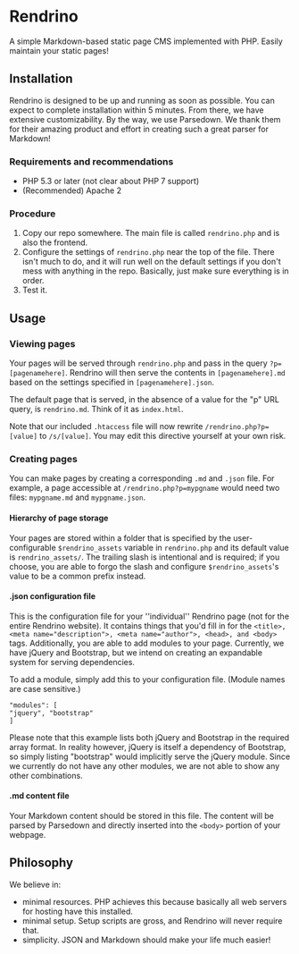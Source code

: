 # Rendrino
A simple Markdown-based static page CMS implemented with PHP. Easily maintain your static pages!

## Installation
Rendrino is designed to be up and running as soon as possible. You can expect to complete installation within 5 minutes. From there, we have extensive customizability.
By the way, we use Parsedown. We thank them for their amazing product and effort in creating such a great parser for Markdown!

### Requirements and recommendations
* PHP 5.3 or later (not clear about PHP 7 support)
* (Recommended) Apache 2

### Procedure
1. Copy our repo somewhere. The main file is called `rendrino.php` and is also the frontend.
2. Configure the settings of `rendrino.php` near the top of the file. There isn't much to do, and it will run well on the default settings if you don't mess with anything in the repo. Basically, just make sure everything is in order.
3. Test it.

## Usage

### Viewing pages
Your pages will be served through `rendrino.php` and pass in the query `?p=[pagenamehere]`. Rendrino will then serve the contents in `[pagenamehere].md` based on the settings specified in `[pagenamehere].json`.

The default page that is served, in the absence of a value for the "p" URL query, is `rendrino.md`. Think of it as `index.html`.

Note that our included `.htaccess` file will now rewrite `/rendrino.php?p=[value]` to `/s/[value]`. You may edit this directive yourself at your own risk.

### Creating pages
You can make pages by creating a corresponding `.md` and `.json` file. For example, a page accessible at `/rendrino.php?p=mypgname` would need two files: `mypgname.md` and `mypgname.json`.

#### Hierarchy of page storage
Your pages are stored within a folder that is specified by the user-configurable `$rendrino_assets` variable in `rendrino.php` and its default value is `rendrino_assets/`. The trailing slash is intentional and is required; if you choose, you are able to forgo the slash and configure `$rendrino_assets`'s value to be a common prefix instead.

#### .json configuration file
This is the configuration file for your ''individual'' Rendrino page (not for the entire Rendrino website). It contains things that you'd fill in for the `<title>, <meta name="description">, <meta name="author">, <head>, and <body>` tags. Additionally, you are able to add modules to your page. Currently, we have jQuery and Bootstrap, but we intend on creating an expandable system for serving dependencies.

To add a module, simply add this to your configuration file. (Module names are case sensitive.)
```
"modules": [
"jquery", "bootstrap"
]
```
Please note that this example lists both jQuery and Bootstrap in the required array format. In reality however, jQuery is itself a dependency of Bootstrap, so simply listing "bootstrap" would implicitly serve the jQuery module. Since we currently do not have any other modules, we are not able to show any other combinations.

#### .md content file
Your Markdown content should be stored in this file. The content will be parsed by Parsedown and directly inserted into the `<body>` portion of your webpage.

## Philosophy
We believe in:
* minimal resources. PHP achieves this because basically all web servers for hosting have this installed.
* minimal setup. Setup scripts are gross, and Rendrino will never require that.
* simplicity. JSON and Markdown should make your life much easier!

